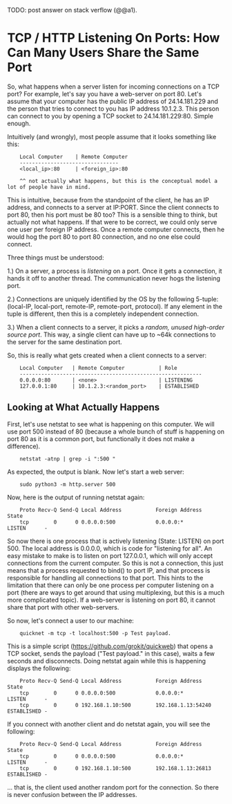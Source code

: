 TODO: post answer on stack verflow (@@a1).

# TCP / HTTP Listening On Ports: How Can Many Users Share the Same Port

So, what happens when a server listen for incoming connections on a TCP port? For example, let's say you have a web-server on port 80. Let's assume that your computer has the public IP address of 24.14.181.229 and the person that tries to connect to you has IP address 10.1.2.3. This person can connect to you by opening a TCP socket to 24.14.181.229:80. Simple enough.

Intuitively (and wrongly), most people assume that it looks something like this:

        Local Computer    | Remote Computer
        --------------------------------
        <local_ip>:80     | <foreign_ip>:80

        ^^ not actually what happens, but this is the conceptual model a lot of people have in mind.

This is intuitive, because from the standpoint of the client, he has an IP address, and connects to a server at IP:PORT. Since the client connects to port 80, then his port must be 80 too? This is a sensible thing to think, but actually not what happens. If that were to be correct, we could only serve one user per foreign IP address. Once a remote computer connects, then he would hog the port 80 to port 80 connection, and no one else could connect. 

Three things must be understood:

1.) On a server, a process is _listening_ on a port. Once it gets a connection, it hands it off to another thread. The communication never hogs the listening port. 

2.) Connections are uniquely identified by the OS by the following 5-tuple: (local-IP, local-port, remote-IP, remote-port, protocol). If any element in the tuple is different, then this is a completely independent connection.

3.) When a client connects to a server, it picks a _random, unused high-order source port_. This way, a single client can have up to ~64k connections to the server for the same destination port.

So, this is really what gets created when a client connects to a server:

        Local Computer   | Remote Computer           | Role
        -----------------------------------------------------------
        0.0.0.0:80       | <none>                    | LISTENING
        127.0.0.1:80     | 10.1.2.3:<random_port>    | ESTABLISHED

## Looking at What Actually Happens

First, let's use netstat to see what is happening on this computer. We will use port 500 instead of 80 (because a whole bunch of stuff is happening on port 80 as it is a common port, but functionally it does not make a difference).

        netstat -atnp | grep -i ":500 "

As expected, the output is blank. Now let's start a web server:

        sudo python3 -m http.server 500

Now, here is the output of running netstat again:

        Proto Recv-Q Send-Q Local Address           Foreign Address         State  
        tcp        0      0 0.0.0.0:500             0.0.0.0:*               LISTEN      - 

So now there is one process that is actively listening (State: LISTEN) on port 500. The local address is 0.0.0.0, which is code for "listening for all". An easy mistake to make is to listen on port 127.0.0.1, which will only accept connections from the current computer. So this is not a connection, this just means that a process requested to bind() to port IP, and that process is responsible for handling all connections to that port. This hints to the limitation that there can only be one process per computer listening on a port (there are ways to get around that using multiplexing, but this is a much more complicated topic). If a web-server is listening on port 80, it cannot share that port with other web-servers.

So now, let's connect a user to our machine:

        quicknet -m tcp -t localhost:500 -p Test payload.

This is a simple script (https://github.com/grokit/quickweb) that opens a TCP socket, sends the payload ("Test payload." in this case), waits a few seconds and disconnects. Doing netstat again while this is happening displays the following:

        Proto Recv-Q Send-Q Local Address           Foreign Address         State  
        tcp        0      0 0.0.0.0:500             0.0.0.0:*               LISTEN      -
        tcp        0      0 192.168.1.10:500        192.168.1.13:54240      ESTABLISHED -

If you connect with another client and do netstat again, you will see the following:

        Proto Recv-Q Send-Q Local Address           Foreign Address         State  
        tcp        0      0 0.0.0.0:500             0.0.0.0:*               LISTEN      -
        tcp        0      0 192.168.1.10:500        192.168.1.13:26813      ESTABLISHED -

... that is, the client used another random port for the connection. So there is never confusion between the IP addresses.
